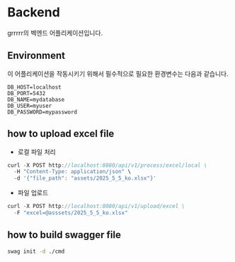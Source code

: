 # Backend

grrrrr의 벡엔드 어플리케이션입니다.

## Environment

이 어플리케이션을 작동시키기 위해서 필수적으로 필요한 환경변수는 다음과 같습니다.

```env
DB_HOST=localhost
DB_PORT=5432
DB_NAME=mydatabase
DB_USER=myuser
DB_PASSWORD=mypassword
```

## how to upload excel file

- 로컬 파일 처리

```go
curl -X POST http://localhost:8080/api/v1/process/excel/local \
  -H "Content-Type: application/json" \
  -d '{"file_path": "assets/2025_5_5_ko.xlsx"}'
```

- 파일 업로드

```go
curl -X POST http://localhost:8080/api/v1/upload/excel \
  -F "excel=@asssets/2025_5_5_ko.xlsx"
```

## how to build swagger file

```bash
swag init -d ./cmd
```